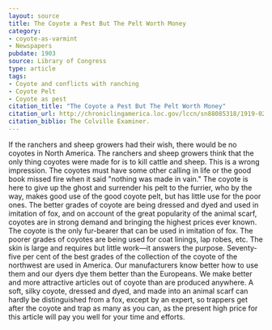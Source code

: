 ```yaml
---
layout: source
title: The Coyote a Pest But The Pelt Worth Money
category: 
- coyote-as-varmint
- Newspapers
pubdate: 1903
source: Library of Congress
type: article
tags:
- Coyote and conflicts with ranching
- Coyote Pelt
- Coyote as pest
citation_title: "The Coyote a Pest But The Pelt Worth Money"
citation_url: http://chroniclingamerica.loc.gov/lccn/sn88085318/1919-02-01/ed-1/seq-2/
citation_biblio: The Colville Examiner.
---
```



If the ranchers and sheep growers had their wish, there would be no coyotes in North America. The ranchers and sheep growers think that the only thing coyotes were made for is to kill cattle and sheep. This is a wrong impression. The coyotes must have some other calling in life or the good book missed fire when it said "nothing was made in vain." The coyote is here to give up the ghost and surrender his pelt to the furrier, who by the way, makes good use of the good coyote pelt, but has little use for the poor ones. The better grades of coyote are being dressed and dyed and used in imitation of fox, and on account of the great popularity of the animal scarf, coyotes are in strong demand and bringing the highest prices ever known. The coyote is the only fur-bearer that can be used in imitation of fox. The poorer grades of coyotes are being used for coat linings, lap robes, etc. The skin is large and requires but little work—it answers the purpose. Seventy-five per cent of the best grades of the collection of the coyote of the northwest are used in America. Our manufacturers know better how to use them and our dyers dye them better than the Europeans. We make better and more attractive articles out of coyote than are produced anywhere. A soft, silky coyote, dressed and dyed, and made into an animal scarf can hardly be distinguished from a fox, except by an expert, so trappers get after the coyote and trap as many as you can, as the present high price for this article will pay you well for your time and efforts.
